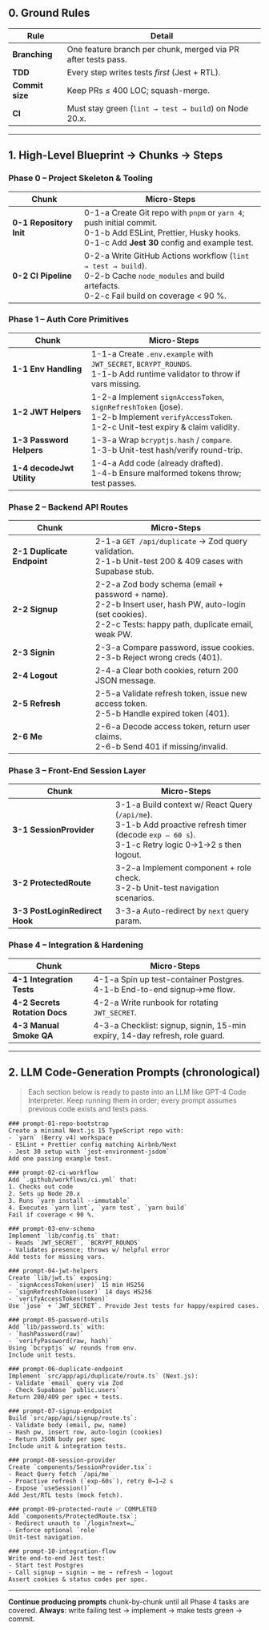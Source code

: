 ## 0. Ground Rules

| Rule            | Detail                                                        |
| --------------- | ------------------------------------------------------------- |
| **Branching**   | One feature branch per chunk, merged via PR after tests pass. |
| **TDD**         | Every step writes tests *first* (Jest + RTL).                 |
| **Commit size** | Keep PRs ≤ 400 LOC; squash-merge.                             |
| **CI**          | Must stay green (`lint → test → build`) on Node 20.x.         |

---

## 1. High-Level Blueprint → Chunks → Steps

### Phase 0 – Project Skeleton & Tooling

| Chunk                   | Micro-Steps                                                                                                                                                       |
| ----------------------- | ----------------------------------------------------------------------------------------------------------------------------------------------------------------- |
| **0-1 Repository Init** | 0-1-a Create Git repo with `pnpm` or `yarn 4`; push initial commit.<br>0-1-b Add ESLint, Prettier, Husky hooks.<br>0-1-c Add **Jest 30** config and example test. |
| **0-2 CI Pipeline**     | 0-2-a Write GitHub Actions workflow (`lint → test → build`).<br>0-2-b Cache `node_modules` and build artefacts.<br>0-2-c Fail build on coverage < 90 %.           |

### Phase 1 – Auth Core Primitives

| Chunk                     | Micro-Steps                                                                                                                                       |
| ------------------------- | ------------------------------------------------------------------------------------------------------------------------------------------------- |
| **1-1 Env Handling**      | 1-1-a Create `.env.example` with `JWT_SECRET`, `BCRYPT_ROUNDS`.<br>1-1-b Add runtime validator to throw if vars missing.                          |
| **1-2 JWT Helpers**       | 1-2-a Implement `signAccessToken`, `signRefreshToken` (jose).<br>1-2-b Implement `verifyAccessToken`.<br>1-2-c Unit-test expiry & claim validity. |
| **1-3 Password Helpers**  | 1-3-a Wrap `bcryptjs.hash` / `compare`.<br>1-3-b Unit-test hash/verify round-trip.                                                                |
| **1-4 decodeJwt Utility** | 1-4-a Add code (already drafted).<br>1-4-b Ensure malformed tokens throw; test passes.                                                            |

### Phase 2 – Backend API Routes

| Chunk                      | Micro-Steps                                                                                                                                                     |
| -------------------------- | --------------------------------------------------------------------------------------------------------------------------------------------------------------- |
| **2-1 Duplicate Endpoint** | 2-1-a `GET /api/duplicate` → Zod query validation.<br>2-1-b Unit-test 200 & 409 cases with Supabase stub.                                                       |
| **2-2 Signup**             | 2-2-a Zod body schema (email + password + name).<br>2-2-b Insert user, hash PW, auto-login (set cookies).<br>2-2-c Tests: happy path, duplicate email, weak PW. |
| **2-3 Signin**             | 2-3-a Compare password, issue cookies.<br>2-3-b Reject wrong creds (401).                                                                                       |
| **2-4 Logout**             | 2-4-a Clear both cookies, return 200 JSON message.                                                                                                              |
| **2-5 Refresh**            | 2-5-a Validate refresh token, issue new access token.<br>2-5-b Handle expired token (401).                                                                      |
| **2-6 Me**                 | 2-6-a Decode access token, return user claims.<br>2-6-b Send 401 if missing/invalid.                                                                            |

### Phase 3 – Front-End Session Layer

| Chunk                          | Micro-Steps                                                                                                                                           |
| ------------------------------ | ----------------------------------------------------------------------------------------------------------------------------------------------------- |
| **3-1 SessionProvider**        | 3-1-a Build context w/ React Query (`/api/me`).<br>3-1-b Add proactive refresh timer (decode `exp – 60 s`).<br>3-1-c Retry logic 0→1→2 s then logout. |
| **3-2 ProtectedRoute**         | 3-2-a Implement component + role check.<br>3-2-b Unit-test navigation scenarios.                                                                      |
| **3-3 PostLoginRedirect Hook** | 3-3-a Auto-redirect by `next` query param.                                                                                                            |

### Phase 4 – Integration & Hardening

| Chunk                         | Micro-Steps                                                                 |
| ----------------------------- | --------------------------------------------------------------------------- |
| **4-1 Integration Tests**     | 4-1-a Spin up test-container Postgres.<br>4-1-b End-to-end signup→me flow.  |
| **4-2 Secrets Rotation Docs** | 4-2-a Write runbook for rotating `JWT_SECRET`.                              |
| **4-3 Manual Smoke QA**       | 4-3-a Checklist: signup, signin, 15-min expiry, 14-day refresh, role guard. |

---

## 2. LLM Code-Generation Prompts (chronological)

> Each section below is ready to paste into an LLM like GPT-4 Code Interpreter.
> Keep running them in order; every prompt assumes previous code exists and tests pass.

```text
### prompt-01-repo-bootstrap
Create a minimal Next.js 15 TypeScript repo with:
- `yarn` (Berry v4) workspace
- ESLint + Prettier config matching Airbnb/Next
- Jest 30 setup with `jest-environment-jsdom`
Add one passing example test.
```

```text
### prompt-02-ci-workflow
Add `.github/workflows/ci.yml` that:
1. Checks out code
2. Sets up Node 20.x
3. Runs `yarn install --immutable`
4. Executes `yarn lint`, `yarn test`, `yarn build`
Fail if coverage < 90 %.
```

```text
### prompt-03-env-schema
Implement `lib/config.ts` that:
- Reads `JWT_SECRET`, `BCRYPT_ROUNDS`
- Validates presence; throws w/ helpful error
Add tests for missing vars.
```

```text
### prompt-04-jwt-helpers
Create `lib/jwt.ts` exposing:
- `signAccessToken(user)` 15 min HS256
- `signRefreshToken(user)` 14 days HS256
- `verifyAccessToken(token)`
Use `jose` + `JWT_SECRET`. Provide Jest tests for happy/expired cases.
```

```text
### prompt-05-password-utils
Add `lib/password.ts` with:
- `hashPassword(raw)`
- `verifyPassword(raw, hash)`
Using `bcryptjs` w/ rounds from env.
Include unit tests.
```

```text
### prompt-06-duplicate-endpoint
Implement `src/app/api/duplicate/route.ts` (Next.js):
- Validate `email` query via Zod
- Check Supabase `public.users`
Return 200/409 per spec + tests.
```

```text
### prompt-07-signup-endpoint
Build `src/app/api/signup/route.ts`:
- Validate body (email, pw, name)
- Hash pw, insert row, auto-login (cookies)
- Return JSON body per spec
Include unit & integration tests.
```

```text
### prompt-08-session-provider
Create `components/SessionProvider.tsx`:
- React Query fetch `/api/me`
- Proactive refresh (`exp-60s`), retry 0→1→2 s
- Expose `useSession()`
Add Jest/RTL tests (mock fetch).
```

```text
### prompt-09-protected-route ✅ COMPLETED
Add `components/ProtectedRoute.tsx`:
- Redirect unauth to `/login?next=…`
- Enforce optional `role`
Unit-test navigation.
```

```text
### prompt-10-integration-flow
Write end-to-end Jest test:
- Start test Postgres
- Call signup → signin → me → refresh → logout
Assert cookies & status codes per spec.
```

---

**Continue producing prompts** chunk-by-chunk until all Phase 4 tasks are covered.
**Always**: write failing test → implement → make tests green → commit.
